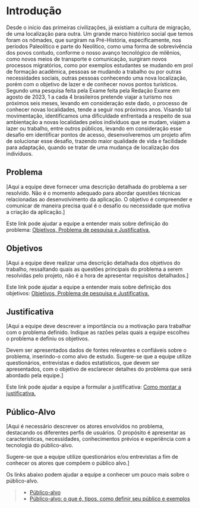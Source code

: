 # Introdução

Desde o início das primeiras civilizações, já existiam a cultura de migração, de uma
localização para outra. Um grande marco histórico social que temos foram os nômades, que
surgiram na Pré-História, especificamente, nos períodos Paleolítico e parte do Neolítico,
como uma forma de sobrevivência dos povos contudo, conforme o nosso avanço tecnológico
de milênios, como novos meios de transporte e comunicação, surgiram novos processos
migratórios, como por exemplos estudantes se mudando em prol de formação acadêmica,
pessoas se mudando a trabalho ou por outras necessidades sociais, outras pessoas conhecendo
uma nova localização, porém com o objetivo de lazer e de conhecer novos pontos turísticos.
Segundo uma pesquisa feita pela Exame feita pela Redação Exame em agosto de
2023, 1 a cada 4 brasileiros pretende viajar a turismo nos próximos seis meses, levando em
consideração este dado, o processo de conhecer novas localidades, tende a seguir nos
próximos anos.
Visando tal movimentação, identificamos uma dificuldade enfrentada a respeito de sua
ambientação a novas localidades pelos indivíduos que se mudam, viajam a lazer ou trabalho,
entre outros públicos, levando em consideração esse desafio em identificar pontos de acesso,
desenvolveremos um projeto afim de solucionar esse desafio, trazendo maior qualidade de
vida e facilidade para adaptação, quando se tratar de uma mudança de localização dos
indivíduos.
## Problema
[Aqui a equipe deve fornecer uma descrição detalhada do problema a ser resolvido. Não é o momento adequado para abordar questões técnicas relacionadas ao desenvolvimento da aplicação. O objetivo é compreender e comunicar de maneira precisa qual é o desafio ou necessidade que motiva a criação da aplicação.]

Este link pode ajudar a equipe a entender mais sobre definição do problema: [Objetivos, Problema de pesquisa e Justificativa.](https://medium.com/@versioparole/objetivos-problema-de-pesquisa-e-justificativa-c98c8233b9c3)


## Objetivos

[Aqui a equipe deve realizar uma descrição detalhada dos objetivos do trabalho, ressaltando quais as questões principais do problema a serem resolvidas pelo projeto, não é a hora de apresentar requisitos detalhados.]
 
Este link pode ajudar a equipe a entender mais sobre definição dos objetivos: [Objetivos, Problema de pesquisa e Justificativa.](https://medium.com/@versioparole/objetivos-problema-de-pesquisa-e-justificativa-c98c8233b9c3)

## Justificativa

[Aqui a equipe deve descrever a importância ou a motivação para trabalhar com o problema definido. Indique as razões pelas quais a equipe escolheu o problema e definiu os objetivos.

Devem ser apresentados dados de fontes relevantes e confiáveis sobre o problema, inserindo-o como alvo de estudo. Sugere-se que a equipe utilize questionários, entrevistas e dados estatísticos, que devem ser apresentados, com o objetivo de esclarecer detalhes do problema que será abordado pela equipe.]

Este link pode ajudar a equipe a formular a justificativa: [Como montar a justificativa.](https://guiadamonografia.com.br/como-montar-justificativa-do-tcc/)

## Público-Alvo

[Aqui é necessário descrever os atores envolvidos no problema, destacando os diferentes perfis de usuários. O propósito é apresentar as características, necessidades, conhecimentos prévios e experiência com a tecnologia do público-alvo.

Sugere-se que a equipe utilize questionários e/ou entrevistas a fim de conhecer os atores que compõem o público alvo.]

Os links abaixo podem ajudar a equipe a conhecer um pouco mais sobre o público-alvo. 

> - [Público-alvo](https://blog.hotmart.com/pt-br/publico-alvo/)
> - [Público-alvo: o que é, tipos, como definir seu público e exemplos](https://klickpages.com.br/blog/publico-alvo-o-que-e/)

